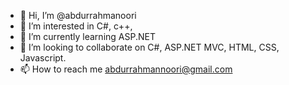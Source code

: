 - 👋 Hi, I’m @abdurrahmanoori
- 👀 I’m interested in C#, c++,
- 🌱 I’m currently learning ASP.NET
- 💞️ I’m looking to collaborate on C#, ASP.NET MVC, HTML, CSS, Javascript.
- 📫 How to reach me abdurrahmannoori@gmail.com

<!---
abdurrahmanoori/abdurrahmanoori is a ✨ special ✨ repository because its `README.md` (this file) appears on your GitHub profile.
You can click the Preview link to take a look at your changes.
--->
